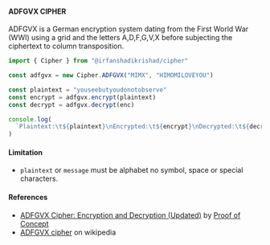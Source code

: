 #### ADFGVX CIPHER

ADFGVX is a German encryption system dating from the First World War (WWI) using a grid and the letters A,D,F,G,V,X before subjecting the ciphertext to column transposition.

```ts
import { Cipher } from "@irfanshadikrishad/cipher"

const adfgvx = new Cipher.ADFGVX("MIMX", "HIMOMILOVEYOU")

const plaintext = "youseebutyoudonotobserve"
const encrypt = adfgvx.encrypt(plaintext)
const decrypt = adfgvx.decrypt(enc)

console.log(
  `Plaintext:\t${plaintext}\nEncrypted:\t${encrypt}\nDecrypted:\t${decrypt}`
)
```

#### Limitation

- `plaintext` or `message` must be alphabet no symbol, space or special characters.

#### References

- [ADFGVX Cipher: Encryption and Decryption (Updated)](https://www.youtube.com/watch?v=T0xfKiU9Rr4) by [Proof of Concept](https://www.youtube.com/@ProofofConceptMath)
- [ADFGVX cipher](https://en.wikipedia.org/wiki/ADFGVX_cipher) on wikipedia
